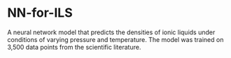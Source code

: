 # NN-for-ILS
A neural network model that predicts the densities of ionic liquids under conditions of varying pressure and temperature.  The model was trained on 3,500 data points from the scientific literature. 
